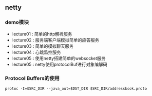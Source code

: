 ## netty

### demo模块

* lecture01 : 简单的http解析服务
* lecture02 : 服务端客户端模拟简单的应答服务
* lecture03 : 简单的模拟聊天服务
* lecture04 : 心跳监控服务
* lecture05 : 使用netty搭建简单的websocket服务
* lecture05 : netty使用protocolBuf进行对象编解码

### Protocol Buffers的使用

```
protoc -I=$SRC_DIR --java_out=$DST_DIR $SRC_DIR/addressbook.proto

```